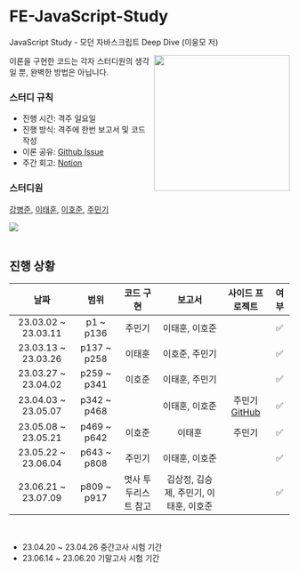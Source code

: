 # FE-JavaScript-Study
JavaScript Study - 모던 자바스크립트 Deep Dive (이웅모 저)

<img src="https://user-images.githubusercontent.com/44726494/224556113-d0abc210-9ce3-49b2-8178-ac9eafc286ac.png" align="right" width="244px"/>
이론을 구현한 코드는 각자 스터디원의 생각일 뿐, 완벽한 방법은 아닙니다.

### 스터디 규칙
- 진행 시간: 격주 일요일
- 진행 방식: 격주에 한번 보고서 및 코드 작성
- 이론 공유: [Github Issue](https://github.com/BangDori/FE-JavaScript-Study/issues)
- 주간 회고: [Notion](https://bangdori.notion.site/Deep-Dive-7718d9f8402c4283815694fa211329d8)

### 스터디원
[강병준](https://github.com/BangDori),
[이태훈](https://github.com/Tentennball),
[이호준](https://github.com/hotteok00),
[주민기](https://github.com/mingking2)

<a href="https://github.com/asuan99/CS_interview_Study/graphs/contributors">
  <img src="https://contrib.rocks/image?repo=BangDori/FE-JavaScript-Study" />
</a>

<br />
<br />

## 진행 상황

| 날짜 | 범위 | 코드 구현 | 보고서 | 사이드 프로젝트 | 여부 |
| :---: | :---: | :---: | :---: | :---: | :---: |
| 23.03.02 ~ 23.03.11 | p1 ~ p136 | 주민기 | 이태훈, 이호준 | | ✅ |
| 23.03.13 ~ 23.03.26 | p137 ~ p258 | 이태훈 | 이호준, 주민기 | | ✅ |
| 23.03.27 ~ 23.04.02 | p259 ~ p341 | 이호준 | 이태훈, 주민기 | | ✅ |
| 23.04.03 ~ 23.05.07 | p342 ~ p468 |  | 이태훈, 이호준 | 주민기 [GitHub](https://github.com/mingking2/TodoList) | ✅ |
| 23.05.08 ~ 23.05.21 | p469 ~ p642 | 이호준 | 이태훈 | 주민기 | ✅ |
| 23.05.22 ~ 23.06.04 | p643 ~ p808 | 주민기 | 이태훈, 이호준 | | ✅ |
| 23.06.21 ~ 23.07.09 | p809 ~ p917 | 멋사 투두리스트 참고 | 김상정, 김승제, 주민기, 이태훈, 이호준 | | ✅ |

<br />

- 23.04.20 ~ 23.04.26 중간고사 시험 기간
- 23.06.14 ~ 23.06.20 기말고사 시험 기간
